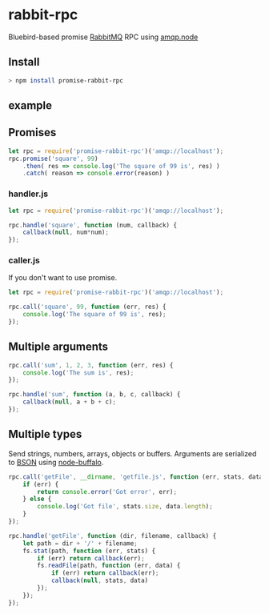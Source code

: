 # rabbit-rpc
Bluebird-based promise [RabbitMQ](https://www.rabbitmq.com/) RPC using [amqp.node](https://github.com/squaremo/amqp.node)

## Install
```sh
> npm install promise-rabbit-rpc
```

## example

## Promises
```js
let rpc = require('promise-rabbit-rpc')('amqp://localhost');
rpc.promise('square', 99)
    .then( res => console.log('The square of 99 is', res) )
    .catch( reason => console.error(reason) )

```

### handler.js
```js
let rpc = require('promise-rabbit-rpc')('amqp://localhost');

rpc.handle('square', function (num, callback) {
    callback(null, num*num);
});
```

### caller.js
If you don't want to use promise.
```js
let rpc = require('promise-rabbit-rpc')('amqp://localhost');

rpc.call('square', 99, function (err, res) {
    console.log('The square of 99 is', res);
});

```

## Multiple arguments

```js
rpc.call('sum', 1, 2, 3, function (err, res) {
    console.log('The sum is', res);
});

rpc.handle('sum', function (a, b, c, callback) {
    callback(null, a + b + c);
});
```

## Multiple types
Send strings, numbers, arrays, objects or buffers. Arguments are serialized to [BSON](http://bsonspec.org/) using [node-buffalo](https://github.com/marcello3d/node-buffalo).

```js
rpc.call('getFile', __dirname, 'getfile.js', function (err, stats, data) {
    if (err) {
        return console.error('Got error', err);
    } else {
        console.log('Got file', stats.size, data.length);
    }
});

rpc.handle('getFile', function (dir, filename, callback) {
    let path = dir + '/' + filename;
    fs.stat(path, function (err, stats) {
        if (err) return callback(err);
        fs.readFile(path, function (err, data) {
            if (err) return callback(err);
            callback(null, stats, data)
        });
    });
});
```

